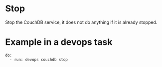 # Stop

Stop the CouchDB service, it does not do anything if it is already stopped.

# Example in a devops task

    do:
      - run: devops couchdb stop
